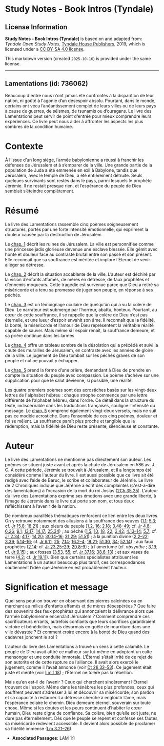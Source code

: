 # Study Notes - Book Intros (Tyndale)

## License Information

**Study Notes - Book Intros (Tyndale)** is based on and adapted from: _Tyndale Open Study Notes_, [Tyndale House Publishers](https://tyndaleopenresources.com/), 2019, which is licensed under a [CC BY-SA 4.0 license](https://creativecommons.org/licenses/by-sa/4.0/legalcode.en).

This markdown version (created `2025-10-16`) is provided under the same license.



--------------------------------

## Lamentations (id: 736062)

Beaucoup d'entre nous n'ont jamais été confrontés à la disparition de leur nation, ni goûté à l'agonie d’un désespoir absolu. Pourtant, dans le monde, certains ont vécu l’anéantissement complet de leurs villes ou de leurs pays à cause de guerres, de séismes, de tsunamis ou d’ouragans. Le livre des Lamentations peut servir de point d'entrée pour mieux comprendre leurs expériences. Ce livre peut nous aider à affronter les aspects les plus sombres de la condition humaine.

Contexte
========

À l’issue d’un long siège, l’armée babylonienne a réussi à franchir les défenses de Jérusalem et à s’emparer de la ville. Une grande partie de la population de Juda a été emmenée en exil à Babylone, tandis que Jérusalem, avec le temple de Dieu, a été entièrement détruite. Seuls quelques survivants sont restés dans le pays, parmi lesquels le prophète Jérémie. Il ne restait presque rien, et l’espérance du peuple de Dieu semblait s’éteindre complètement.

Résumé
======

Le livre des Lamentations rassemble cinq poèmes soigneusement structurés, portés par une forte intensité émotionnelle, qui expriment la douleur causée par la destruction de Jérusalem.

Le [chap. 1](https://ref.ly/Lam1:1-Lam1:22) décrit les ruines de Jérusalem. La ville est personnifiée comme une princesse jadis glorieuse devenue une esclave blessée. Elle gémit avec honte et douleur face au contraste brutal entre son passé et son présent. Elle reconnaît que sa souffrance est méritée et implore l’Éternel de venir alléger sa détresse.

Le [chap. 2](https://ref.ly/Lam2:1-Lam2:22) décrit la situation accablante de la ville. L’auteur est déchiré par la vision d’enfants affamés, de mères en détresse, de faux prophètes et d’ennemis moqueurs. Cette tragédie est survenue parce que Dieu a retiré sa miséricorde et a tenu sa promesse de juger son peuple, en réponse à ses péchés.

Le [chap. 3](https://ref.ly/Lam3:1-Lam3:66) est un témoignage oculaire de quelqu'un qui a vu la colère de Dieu. Le narrateur est submergé par l’horreur, abattu, honteux. Pourtant, au cœur de cette souffrance, il se rappelle que la colère de Dieu n’est pas éternelle, et une lueur d’espoir envahit son âme. Il reconnaît que la fidélité, la bonté, la miséricorde et l’amour de Dieu représentent la véritable réalité capable de sauver. Mais même si l’espoir renaît, la souffrance demeure, et sa prière continue dans les larmes.

Le [chap. 4](https://ref.ly/Lam4:1-Lam4:22) offre un tableau sombre de la désolation qui a précédé et suivi la chute des murailles de Jérusalem, en contraste avec les années de gloire de la ville. Le jugement de Dieu tombait sur les péchés graves de son peuple et nul ne pouvait y échapper.

Le [chap. 5](https://ref.ly/Lam5:1-Lam5:22) prend la forme d’une prière, demandant à Dieu de prendre en compte la situation du peuple avec compassion. Le poème s’achève sur une supplication pour que le salut devienne, si possible, une réalité.

Les quatre premiers poèmes sont des acrostiches basés sur les vingt\-deux lettres de l'alphabet hébreu : chaque strophe commence par une lettre différente de l’alphabet hébreu, dans l’ordre. Ce détail dans la structure du texte, indiscernable dans les traductions françaises, souligne l’intensité du message. Le [chap. 5](https://ref.ly/Lam5:1-Lam5:22) comprend également vingt\-deux versets, mais ne suit pas ce modèle acrostiche. Dans l’ensemble de ces cinq poèmes, douleur et foi se mêlent. La souffrance paraît plus proche et tangible que la rédemption, mais la fidélité de Dieu reste présente, silencieuse et constante.

Auteur
======

Le livre des Lamentations ne mentionne pas directement son auteur. Les poèmes se situent juste avant et après la chute de Jérusalem en 586 av. J.\-C. À cette période, Jérémie se trouvait à Jérusalem, et il a longtemps été considéré comme l'auteur du livre. Il est aussi possible que ce livre ait été rédigé avec l’aide de Baruc, le scribe et collaborateur de Jérémie. Le livre de 2 Chroniques indique que Jérémie a écrit des complaintes (c'est\-à\-dire des lamentations) à l’occasion de la mort du roi Josias ([2Ch 35\.25](https://ref.ly/2Chr35:25)). L’auteur du livre des Lamentations exprime ses émotions avec une grande liberté, à l’image de Jérémie dans le livre qui porte son nom, et tous deux réfléchissent à l’avenir de la nation.

De nombreux parallèles thématiques renforcent ce lien entre les deux livres. On y retrouve notamment des allusions à la souffrance des veuves ([1\.1](https://ref.ly/Lam1:1); [5\.3](https://ref.ly/Lam5:3); cf. [Jr 15\.8](https://ref.ly/Jer15:8); [18\.21](https://ref.ly/Jer18:21)) ; aux pleurs du peuple ([1\.2](https://ref.ly/Lam1:2), [16](https://ref.ly/Lam1:16); [2\.18](https://ref.ly/Lam2:18); [3\.48–49](https://ref.ly/Lam3:48-Lam3:49); cf. [Jr 4\.8](https://ref.ly/Jer4:8); [6\.26](https://ref.ly/Jer6:26); [9\.1](https://ref.ly/Jer9:1); [13\.17](https://ref.ly/Jer13:17); [14\.17](https://ref.ly/Jer14:17); [25\.34](https://ref.ly/Jer25:34)) ; au péché ([1\.5](https://ref.ly/Lam1:5), [10](https://ref.ly/Lam1:10), [18](https://ref.ly/Lam1:18), [22](https://ref.ly/Lam1:22); [3\.42](https://ref.ly/Lam3:42); [4\.13–14](https://ref.ly/Lam4:13-Lam4:14); [5\.7](https://ref.ly/Lam5:7); cf. [Jr 2\.34](https://ref.ly/Jer2:34); [4\.17](https://ref.ly/Jer4:17); [14\.20](https://ref.ly/Jer14:20); [30\.14–16](https://ref.ly/Jer30:14-Jer30:16); [31\.29](https://ref.ly/Jer31:29); [51\.51](https://ref.ly/Jer51:51)) ; à la punition divine ([2\.2–22](https://ref.ly/Lam2:2-Lam2:22); [3\.39](https://ref.ly/Lam3:39); [5\.14–16](https://ref.ly/Lam5:14-Lam5:16); cf. [Jr 6\.11](https://ref.ly/Jer6:11), [25](https://ref.ly/Jer6:25); [7\.14](https://ref.ly/Jer7:14); [16\.2–4](https://ref.ly/Jer16:2-Jer16:4); [18\.21](https://ref.ly/Jer18:21); [51\.30](https://ref.ly/Jer51:30), [34](https://ref.ly/Jer51:34); [52\.14](https://ref.ly/Jer52:14)) ; aux faux prophètes ([2\.14](https://ref.ly/Lam2:14); cf. [Jr 23\.25–29](https://ref.ly/Jer23:25-Jer23:29); [29\.8–9](https://ref.ly/Jer29:8-Jer29:9)) ; à l'amertume (cf. *absynthe* ; [3\.19](https://ref.ly/Lam3:19); cf. [Jr 9\.15](https://ref.ly/Jer9:15)) ; aux fosses ([3\.53](https://ref.ly/Lam3:53), [55](https://ref.ly/Lam3:55); cf. [Jr 37\.16](https://ref.ly/Jer37:16); [38\.6–13](https://ref.ly/Jer38:6-Jer38:13)) ; et aux vases de terre ([4\.2](https://ref.ly/Lam4:2); cf. [Jr 19\.11](https://ref.ly/Jer19:11)). Bien que certains spécialistes attribuent les Lamentations à un auteur beaucoup plus tardif, ces correspondances soutiennent l’idée que Jérémie en est probablement l'auteur.

Signification et message
========================

Quel sens peut\-on trouver en observant des pierres calcinées ou en marchant au milieu d’enfants affamés et de mères désespérées ? Que faire des souvenirs des faux prophètes qui annonçaient la délivrance alors que l’armée babylonienne encerclait Jérusalem ? Comment comprendre ces sacrificateurs errants, autrefois confiants que leurs sacrifices garantiraient victoire et bénédiction, mais désormais en quête de nourriture dans une ville dévastée ? Et comment croire encore à la bonté de Dieu quand des cadavres jonchent le sol ?

L’auteur du livre des Lamentations a trouvé un sens à cette calamité. Le peuple de Dieu avait attiré ce malheur sur lui\-même en adoptant un culte mensonger et une conduite immorale. L’Éternel s’était irrité de ce rejet de son autorité et de cette rupture de l’alliance. Il avait alors exercé le jugement, comme il l’avait annoncé (voir [Dt 28\.32–53](https://ref.ly/Deut28:32-Deut28:53)). Ce jugement était juste et mérité (voir [Lm 1\.18](https://ref.ly/Lam1:18)) ; l’Éternel ne tolère pas la rébellion.

Mais qu’en est\-il de l’avenir ? Ceux qui cherchent sincèrement l’Éternel trouvent de l'espoir. Même dans les ténèbres les plus profondes, ceux qui souffrent peuvent s’adresser à lui et découvrir sa miséricorde, son pardon et sa capacité à restaurer. La détresse cherche à engloutir l’âme, mais l’espérance éclaire le chemin. Dieu demeure éternel, souverain sur toute chose. Même si les doutes et les peurs continuent d’habiter le cœur humain, Dieu reste digne de confiance. Sa colère, bien qu’elle soit juste, ne dure pas éternellement. Dès que le peuple se repent et confesse ses fautes, sa miséricorde redevient accessible. Il devient alors possible de proclamer sa fidélité immense ([Lm 3\.21–26](https://ref.ly/Lam3:21-Lam3:26)).

* **Associated Passages:** LAM 1:1

